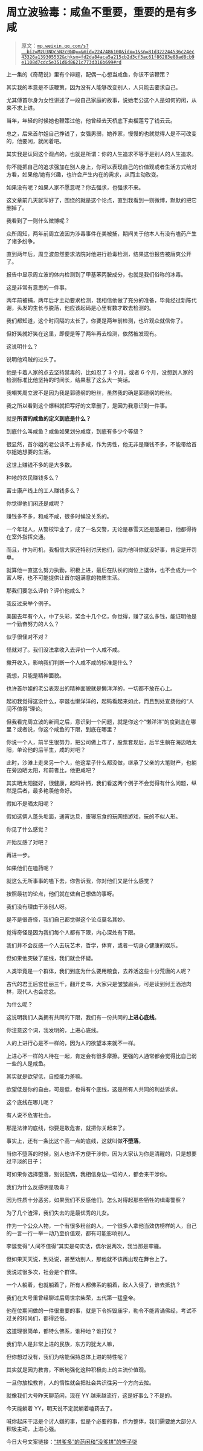 # 周立波验毒：咸鱼不重要，重要的是有多咸

> 原文：[`mp.weixin.qq.com/s?__biz=MzU3NDc5Nzc0NQ==&mid=2247486100&idx=1&sn=81d322244536c24ec43326a139305532&chksm=fd2da84aca5a215cb2d3cf3ac61f86283e88ad8cb9e1108d7cdc5e351d6d8621c773d316b699#rd`](http://mp.weixin.qq.com/s?__biz=MzU3NDc5Nzc0NQ==&mid=2247486100&idx=1&sn=81d322244536c24ec43326a139305532&chksm=fd2da84aca5a215cb2d3cf3ac61f86283e88ad8cb9e1108d7cdc5e351d6d8621c773d316b699#rd)

上一集的《奇葩说》里有个辩题，配偶一心想当咸鱼，你该不该鞭策？

其实我的本意是不该鞭策，因为没有人能够改变别人，人只能去要求自己。

尤其傅首尔身为女性讲述了一段自己家庭的故事，说她老公这个人是如何的闲，从来不求上进。

当年，年轻的时候她也鞭策过他，他曾经去天桥底下卖榴莲亏了钱云云。

总之，后来首尔姐自己挣钱了，女强男弱，她养家，慢慢的也就觉得人是不可改变的，他要闲，就闲着吧。

其实我是认同这个观点的，也就是所谓：你的人生追求不等于是别人的人生追求。

你不能把自己的追求强加在别人身上，你可以表现自己的价值观或者生活方式给对方看，如果他/她有兴趣，也许会产生内在的需求，从而主动改变。

如果没有呢？如果人家不愿意呢？你去强求，也强求不来。

这文章前几天就写好了，围绕的就是这个论点，直到我看到一则微博，默默的把它删掉了。

我看到了一则什么微博呢？

众所周知，两年前周立波因为涉毒事件在美被捕，期间关于他本人有没有嗑药产生了诸多纷争。

直到两年后，周立波忽然要求法院对他进行验毒检测，结果这份报告被唐爽公开了。

报告中显示周立波的体内检测到了甲基苯丙胺成分，也就是我们俗称的冰毒。

这是非常有意思的一件事。

两年前被捕，两年后才主动要求检测，我相信他做了充分的准备，毕竟经过新陈代谢，头发的生长与脱落，他应该起码是心里有数才敢去检测的。

我们都知道，这个时间隔的太长了，你要是两年前检测，也许观众就信你了。

但好笑就好笑在这里，即便是等了两年再去检测，依然被发现有。

这说明什么？

说明他鸡贼的过头了。

他是卡着人家的点去坚持禁毒的，比如忍了 3 个月，或者 6 个月，没想到人家的检测标准比他坚持的时间长，结果惹了这么大一笑话。

我嘲笑周立波不是因为我是郭德纲的粉丝，虽然我的确是郭德纲的粉丝。

我之所以看到这个爆料就把写好的文章删了，是因为我意识到一件事。

就是**所谓的咸鱼的定义到底是什么？**

到底什么叫咸鱼？咸鱼如果划分咸度，到底有多少个等级？

很显然，首尔姐的老公谈不上有多咸，作为男性，他无非是赚钱不多，不能带给首尔姐她想要的生活。

这世上赚钱不多的是大多数。

种地的农民赚钱多么？

富士康产线上的工人赚钱多么？

你觉得他们闲还是咸呢？

赚钱多不多，和咸不咸，很多时候没关系的。

一个年轻人，从警校毕业了，成了一名交警，无论是暴雪天还是酷暑日，他都得待在室外指挥交通。

而且，作为司机，我相信大家还特别讨厌他们，因为他叫你就没好事，肯定是开罚单。

就算他一直这么努力执勤，积极上进，最后在队长的岗位上退休，也不会成为一个富人呀，也不可能提供让首尔姐满意的物质生活。

那我们要怎么评价？评价他咸么？

我反过来举个例子。

美国去年有个人，中了头彩，奖金十几个亿，你觉得，赚了这么多钱，能证明他是一个勤奋努力的人么？

似乎很怪对不对？

怪就对了。我们没法拿收入去评价一个人咸不咸。

撇开收入，影响我们判断一个人咸不咸的标准是什么？

我想，只能是精神面貌。

也许首尔姐的老公表现出的精神面貌就是懒洋洋的，一切都不放在心上。

起初我觉得这没什么，李诞也懒洋洋的，起码看起来如此，而且到处宣扬他的“人间不值得”理论。

但我看完周立波的新闻之后，意识到一个问题，就是你这个“懒洋洋”的度到底在哪里？或者说，你这个咸鱼的下限，到底在哪里？

你说一个人，前半生很努力，把公司做上市了，股票套现后，后半生躺在海边晒太阳，单论他的后半生，咸的对吧？

此时，沙滩上走来另一个人，他这辈子什么都没做，继承了父亲的大笔财产，也躺在旁边晒太阳，和前者比，他更咸吧？

其实晒太阳挺好，很健康，起码补钙，我们看这两个例子不会觉得有什么问题，纵然是后者，最多艳羡他命好。

假如不是晒太阳呢？

假如这俩人蓬头垢面，通宵达旦，废寝忘食的玩网络游戏，玩的不似人形。

你见了什么感觉？

开始反感了对吧？

再进一步。

如果他们在嗑药呢？

就这么无所事事的嗑下去，你告诉我，你对他们又是什么感觉？

按照最初的论点，他们就在做自己想做的事呀。

我们没有理由干涉别人呀。

是不是很奇怪，我们自己都觉得这个论点莫名其妙。

觉得奇怪是因为我们每个人都有下限，内心深处有下限。

我们并不会反感一个人去玩艺术，哲学，体育，或者一切身心健康的娱乐。

但如果他突破了底线，我们就会怀疑。

人类毕竟是一个群体，我们到底为什么要用粮食，去养活这些十分荒唐的人呢？

古代的君王后宫佳丽三千，翻开史书，大家只是皱皱眉头，可是读到纣王酒池肉林，现代人也会忿忿。

为什么呢？

这说明我们人类拥有共同的下限，我们有一份共同的**上进心底线**。

你注意这个词，我发明的，上进心底线。

人的上进行心是不一样的，因为人的欲望本来就不一样。

上进心不一样的人待在一起，肯定会有很多摩擦。更强的人通常都会觉得比自己弱一些的人是咸鱼。

其实就是欲望低，自控能力差嘛。

欲望低是你的自由，可是低，也得有个底线，这是所有人共同的利益诉求。

这个底线在哪儿呢？

有人说不危害社会。

那是法律的底线，你要是敢危害，就把你关起来了。

事实上，还有一条比这个高一点的底线，这就叫做**不堕落**。

当你不堕落的时候，别人也许不方便干涉你，因为大家认为你是清醒的，只是想要过平淡的日子；

可如果你选择堕落，别说配偶，我相信身边一切的人，都会来干涉你。

我们为什么反感明星吸毒？

因为性质十分恶劣，如果我们不反感他们，怎么对得起那些牺牲的缉毒警察？

为了几个渣滓，我们失去的是最优秀的儿女。

作为一个公众人物，一个有很多粉丝的人，一个很多人拿他当效仿榜样的人，自己的一言一行一举一动乃至价值观，都有可能影响别人。

李诞觉得“人间不值得”其实是句实话，偶尔说两次，我当那是牢骚。

但如果天天说，到处说，甚至劝别人，那他就不该再出现在舞台上了。

我说过很多次，社会是个群体。

一个人躺着，也就躺着了，所有人都佛系的躺着，敌人入侵了，谁去抵抗？

我们在大号里曾经聊过后周世宗柴荣，五代第一猛皇帝。

他在位期间做的一件很重要的事，就是下令拆毁庙宇，勒令不能背诵佛经，考试不过关的和尚们，都得还俗。

这道理很简单，都特么佛系，谁种地？谁打仗？

我们华人是非常上进的民族，东方的犹太人嘛，

但你想过没有，我们为啥能保持总体上进的特性呢？

其实就是因为教育，不断地强化这种积极向上的主流价值观。

一旦你放松教育，人的惰性就会把社会共识往另一个方向去拉。

就像我们大号昨天聊范闲，现在 YY 越来越流行，这是好事么？不是的。

今天能躺着 YY，明天说不定就躺着嗑药去了。

喊你起床干活是个讨人嫌的事，但是个必要的事，作为整体，我们需要绝大部分人积极主动，上进心强。

今日大号文案链接：[“拼爹多”的范闲和“没爹拼”的李子柒](https://mp.weixin.qq.com/s?__biz=MzU0MjYwNDU2Mw==&mid=2247487898&idx=2&sn=50bc64b797d91d6c9ff2a4a43e137b56&chksm=fb197de6cc6ef4f0bc968f8a7e8dc89efa661c964706dfd89222d0ead36e6aeeaf5ff924344d&token=546800964&lang=zh_CN&scene=21#wechat_redirect)